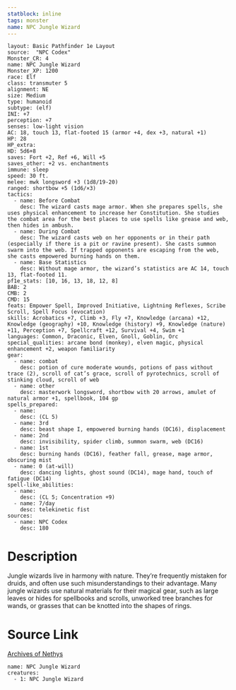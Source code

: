 ```yaml
---
statblock: inline
tags: monster
name: NPC Jungle Wizard
---
```

```statblock
layout: Basic Pathfinder 1e Layout
source:  "NPC Codex"
Monster_CR: 4
name: NPC Jungle Wizard
Monster_XP: 1200
race: Elf
class: transmuter 5
alignment: NE
size: Medium
type: humanoid
subtype: (elf)
INI: +7
perception: +7
senses: low-light vision
AC: 18, touch 13, flat-footed 15 (armor +4, dex +3, natural +1)
HP: 28
HP_extra: 
HD: 5d6+8
saves: Fort +2, Ref +6, Will +5
saves_other: +2 vs. enchantments
immune: sleep
speed: 30 ft.
melee: mwk longsword +3 (1d8/19-20)
ranged: shortbow +5 (1d6/×3)
tactics:
  - name: Before Combat
    desc: The wizard casts mage armor. When she prepares spells, she uses physical enhancement to increase her Constitution. She studies the combat area for the best places to use spells like grease and web, then hides in ambush.
  - name: During Combat
    desc: The wizard casts web on her opponents or in their path (especially if there is a pit or ravine present). She casts summon swarm into the web. If trapped opponents are escaping from the web, she casts empowered burning hands on them.
  - name: Base Statistics
    desc: Without mage armor, the wizard’s statistics are AC 14, touch 13, flat-footed 11.
pf1e_stats: [10, 16, 13, 18, 12, 8]
BAB: 2
CMB: 2
CMD: 15
feats: Empower Spell, Improved Initiative, Lightning Reflexes, Scribe Scroll, Spell Focus (evocation)
skills: Acrobatics +7, Climb +3, Fly +7, Knowledge (arcana) +12, Knowledge (geography) +10, Knowledge (history) +9, Knowledge (nature) +11, Perception +7, Spellcraft +12, Survival +4, Swim +1
languages: Common, Draconic, Elven, Gnoll, Goblin, Orc
special_qualities: arcane bond (monkey), elven magic, physical enhancement +2, weapon familiarity
gear:
  - name: combat
    desc: potion of cure moderate wounds, potions of pass without trace (2), scroll of cat’s grace, scroll of pyrotechnics, scroll of stinking cloud, scroll of web
  - name: other
    desc: masterwork longsword, shortbow with 20 arrows, amulet of natural armor +1, spellbook, 104 gp
spells_prepared:
  - name:
    desc: (CL 5)
  - name: 3rd
    desc: beast shape I, empowered burning hands (DC16), displacement
  - name: 2nd
    desc: invisibility, spider climb, summon swarm, web (DC16)
  - name: 1st
    desc: burning hands (DC16), feather fall, grease, mage armor, obscuring mist
  - name: 0 (at-will)
    desc: dancing lights, ghost sound (DC14), mage hand, touch of fatigue (DC14)
spell-like_abilities:
  - name:
    desc: (CL 5; Concentration +9)
  - name: 7/day
    desc: telekinetic fist
sources:
  - name: NPC Codex
    desc: 180
```
# Description
Jungle wizards live in harmony with nature. They’re frequently mistaken for druids, and often use such misunderstandings to their advantage. Many jungle wizards use natural materials for their magical gear, such as large leaves or hides for spellbooks and scrolls, unworked tree branches for wands, or grasses that can be knotted into the shapes of rings.
# Source Link
[Archives of Nethys](https://aonprd.com/NPCDisplay.aspx?ItemName=Jungle%20Wizard)
```encounter-table
name: NPC Jungle Wizard
creatures:
  - 1: NPC Jungle Wizard
```
